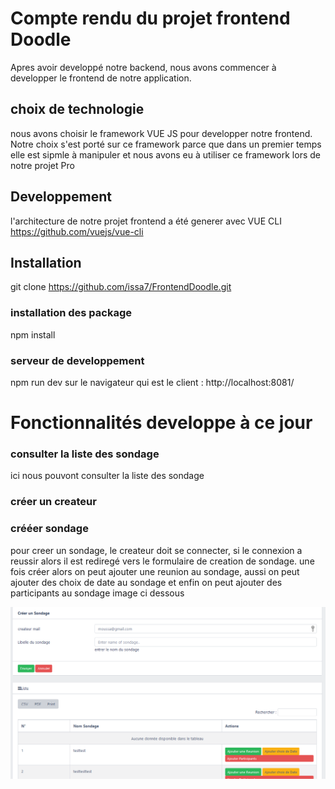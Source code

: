 # Compte rendu du projet frontend Doodle

Apres avoir developpé notre backend, nous avons commencer à developper le frontend de notre application.

## choix de technologie
nous avons choisir le framework VUE JS pour developper notre frontend. Notre choix s'est porté sur ce framework parce que dans un premier temps elle est sipmle à manipuler et nous avons eu à utiliser ce framework lors de notre projet Pro
## Developpement
l'architecture de notre projet frontend a été generer avec VUE CLI https://github.com/vuejs/vue-cli
## Installation
git clone https://github.com/issa7/FrontendDoodle.git
### installation des package 
npm install

### serveur de developpement
npm run dev 
sur le navigateur qui est le client : http://localhost:8081/

# Fonctionnalités developpe à ce jour 
### consulter la liste des sondage 
ici nous pouvont consulter la liste des sondage
### créer un createur
### crééer sondage
pour creer un sondage, le createur doit se connecter, si le connexion a reussir alors il est rediregé vers le formulaire de creation de sondage. une fois créer alors on peut ajouter une reunion au sondage, aussi on peut ajouter des choix de date au sondage et enfin on peut ajouter des participants au sondage image ci dessous

![image](image1.png)

